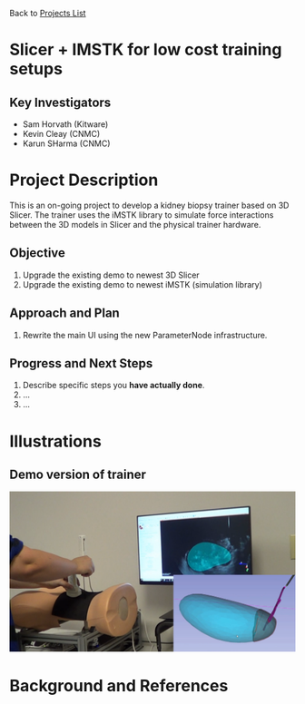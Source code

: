 Back to [Projects List](../../README.md#ProjectsList)

# Slicer + IMSTK for low cost training setups

## Key Investigators

- Sam Horvath (Kitware)
- Kevin Cleay (CNMC)
- Karun SHarma (CNMC)

# Project Description

<!-- Add a short paragraph describing the project. -->

This is an on-going project to develop a kidney biopsy trainer based on 3D Slicer.  The trainer uses the iMSTK library to simulate force interactions between the 3D models in Slicer and the physical trainer hardware.

## Objective

<!-- Describe here WHAT you would like to achieve (what you will have as end result). -->

1. Upgrade the existing demo to newest 3D Slicer
1. Upgrade the existing demo to newest iMSTK (simulation library)

## Approach and Plan

<!-- Describe here HOW you would like to achieve the objectives stated above. -->

1. Rewrite the main UI using the new ParameterNode infrastructure.

## Progress and Next Steps

<!-- Update this section as you make progress, describing of what you have ACTUALLY DONE. If there are specific steps that you could not complete then you can describe them here, too. -->

1. Describe specific steps you **have actually done**.
1. ...
1. ...

# Illustrations

<!-- Add pictures and links to videos that demonstrate what has been accomplished.
![Description of picture](Example2.jpg)
![Some more images](Example2.jpg)
-->
## Demo version of trainer
![Demo version of trainer](UsingTrainer.png)

# Background and References

<!-- If you developed any software, include link to the source code repository. If possible, also add links to sample data, and to any relevant publications. -->
